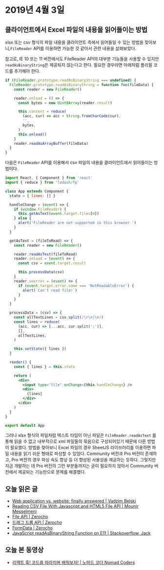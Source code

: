 # 2019년 4월 3일

## 클라이언트에서 Excel 파일의 내용을 읽어들이는 방법

xlsx 또는 csv 형식의 파일 내용을 클라이언트 측에서 읽어들일 수 있는 방법을 찾아보니,`FileReader` API를 이용하면 가능한 것 같아서 관련 내용을 살펴보았다.

참고로, IE 10 또는 11 버전에서도 FileReader API의 대부분 기능들을 사용할 수 있지만 `readAsBinaryString`은 제공되지 않는다고 한다. 필요한 경우라면 아래처럼 폴리필 코드를 추가해야 한다.

```javascript
if (FileReader.prototype.readAsBinaryString === undefined) {
  FileReader.prototype.readAsBinaryString = function foo(fileData) {
    const reader = new FileReader()

    reader.onload = () => {
      const bytes = new Uint8Array(reader.result)

      this.content = reduce(
        (acc, cur) => acc + String.fromCharCode(cur),
        '',
        bytes,
      )
      this.onload()
    }
    reader.readAsArrayBuffer(fileData)
  }
}
``` 

다음은 `FileReader` API를 이용해서 csv 파일의 내용을 클라이언트에서 읽어들이는 방법이다.

```jsx
import React, { Component } from 'react'
import { reduce } from 'lodash/fp'

class App extends Component {
  state = { lines: [] }

  handleChange = (event) => {
    if (window.FileReader) {
      this.getAsText(event.target.files[0])
    } else {
      alert('FileReader are not supported in this browser.')
    }
  }

  getAsText = (fileToRead) => {
    const reader = new FileReader()

    reader.readAsText(fileToRead)
    reader.onload = (event) => {
      const csv = event.target.result

      this.processData(csv)
    }
    reader.onerror = (event) => {
      if (event.target.error.name === 'NotReadableError') {
        alert(`Can't read file!`)
      }
    }
  }

  processData = (csv) => {
    const allTextLines = csv.split(/\r\n|\n/)
    const lines = reduce(
      (acc, cur) => [...acc, cur.split(';')],
      [],
      allTextLines,
    )

    this.setState({ lines })
  }

  render() {
    const { lines } = this.state

    return (
      <div>
        <input type="file" onChange={this.handleChange} />
        <div>
          {lines}
        </div>
      </div>
    )
  }
}

export default App
```

그러나 xlsx 형식의 파일처럼 텍스트 타입이 아닌 파일은 `FileReader.readAsText` 를 통해 읽을 수 없고 내부적으로 xml 파일들의 묶음으로 구성되어있기 때문에 다른 방법이 필요했다. 방법을 찾아보니 Excel 파일의 경우 SheetJS 라이브러리를 이용하면 파일 내용을 읽기 쉬운 형태로 파싱할 수 있었다. Community 버전과 Pro 버전이 존재하고, Pro 버전의 경우 파싱 속도 향상 등 더 향상된 사용성을 제공하는 듯하다. 그렇지만 지금 개발하는 데 Pro 버전의 그런 부분들까지는 굳이 필요하지 않아서 Community 버전에서 제공되는 기능만으로 문제를 해결했다.

## 오늘 읽은 글

* [Web application vs. website: finally answered | Vadzim Belski](https://www.scnsoft.com/blog/web-application-vs-website-finally-answered)
* [Reading CSV File With Javascript and HTML5 File API | Mounir Messelmeni](https://blog.mounirmesselmeni.de/2012/11/20/reading-csv-file-with-javascript-and-html5-file-api/)
* [File API | Zerocho](https://www.zerocho.com/category/HTML&DOM/post/592827558653d6001804a0a5)
* [드래그 드롭 API | Zerocho](https://www.zerocho.com/category/HTML&DOM/post/5942c4ed858a010018a8c32f)
* [FormData | Zerocho](https://www.zerocho.com/category/HTML&DOM/post/59465380f2c7fb0018a1a263)
* [JavaScript readAsBinaryString Function on E11 | Stackoverflow, Jack](https://stackoverflow.com/questions/31391207/javascript-readasbinarystring-function-on-e11)

## 오늘 본 동영상

* [리액트 훅! 코드를 따라치며 배워보자! | 노마드 코더 Nomad Coders](https://www.youtube.com/watch?v=ZRH23R2MlbY)
